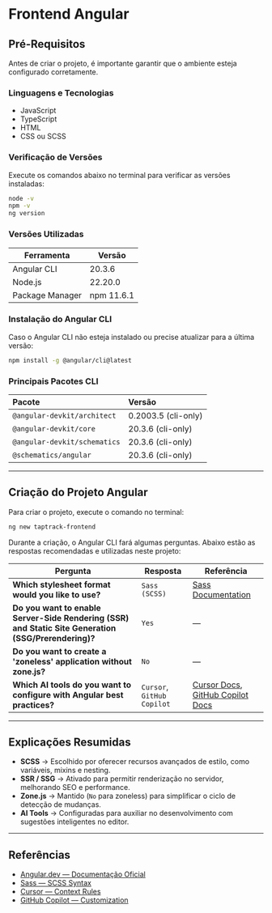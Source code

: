 # Frontend Angular

## Pré-Requisitos

Antes de criar o projeto, é importante garantir que o ambiente esteja configurado corretamente.

### Linguagens e Tecnologias

* JavaScript
* TypeScript
* HTML
* CSS ou SCSS

### Verificação de Versões

Execute os comandos abaixo no terminal para verificar as versões instaladas:

```bash
node -v
npm -v
ng version
```

### Versões Utilizadas

| Ferramenta      | Versão     |
| --------------- | ---------- |
| Angular CLI     | 20.3.6     |
| Node.js         | 22.20.0    |
| Package Manager | npm 11.6.1 |

### Instalação do Angular CLI

Caso o Angular CLI não esteja instalado ou precise atualizar para a última versão:

```bash
npm install -g @angular/cli@latest
```

### Principais Pacotes CLI

| Pacote                       | Versão              |
| :--------------------------- | :------------------ |
| `@angular-devkit/architect`  | 0.2003.5 (cli-only) |
| `@angular-devkit/core`       | 20.3.6 (cli-only)   |
| `@angular-devkit/schematics` | 20.3.6 (cli-only)   |
| `@schematics/angular`        | 20.3.6 (cli-only)   |

---

## Criação do Projeto Angular

Para criar o projeto, execute o comando no terminal:

```bash
ng new taptrack-frontend
```

Durante a criação, o Angular CLI fará algumas perguntas.
Abaixo estão as respostas recomendadas e utilizadas neste projeto:

| Pergunta                                                                                             | Resposta                   | Referência                                                                                                                                       |
| ---------------------------------------------------------------------------------------------------- | -------------------------- | ------------------------------------------------------------------------------------------------------------------------------------------------ |
| **Which stylesheet format would you like to use?**                                                   | `Sass (SCSS)`              | [Sass Documentation](https://sass-lang.com/documentation/syntax#scss)                                                                            |
| **Do you want to enable Server-Side Rendering (SSR) and Static Site Generation (SSG/Prerendering)?** | `Yes`                      | —                                                                                                                                                |
| **Do you want to create a 'zoneless' application without zone.js?**                                  | `No`                       | —                                                                                                                                                |
| **Which AI tools do you want to configure with Angular best practices?**                             | `Cursor`, `GitHub Copilot` | [Cursor Docs](https://docs.cursor.com/en/context/rules), [GitHub Copilot Docs](https://code.visualstudio.com/docs/copilot/copilot-customization) |

---

## Explicações Resumidas

* **SCSS** → Escolhido por oferecer recursos avançados de estilo, como variáveis, mixins e nesting.
* **SSR / SSG** → Ativado para permitir renderização no servidor, melhorando SEO e performance.
* **Zone.js** → Mantido (`No` para zoneless) para simplificar o ciclo de detecção de mudanças.
* **AI Tools** → Configuradas para auxiliar no desenvolvimento com sugestões inteligentes no editor.

---

## Referências

* [Angular.dev — Documentação Oficial](https://angular.dev)
* [Sass — SCSS Syntax](https://sass-lang.com/documentation/syntax#scss)
* [Cursor — Context Rules](https://docs.cursor.com/en/context/rules)
* [GitHub Copilot — Customization](https://code.visualstudio.com/docs/copilot/copilot-customization)